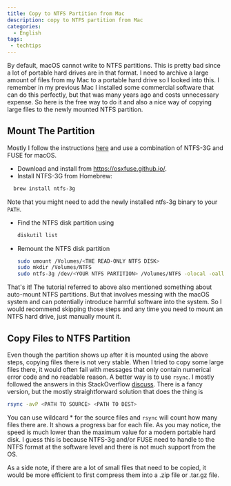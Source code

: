 ```yaml
---
title: Copy to NTFS Partition from Mac
description: copy to NTFS partition from Mac
categories:
  - English 
tags:
 - techtips
---
```


By default, macOS cannot write to NTFS partitions. This is pretty bad since a
lot of portable hard drives are in that format. I need to archive a large
amount of files from my Mac to a portable hard drive so I looked into this. I
remember in my previous Mac I installed some commercial software that can do
this perfectly, but that was many years ago and costs unnecessary expense. So
here is the free way to do it and also a nice way of copying large files to the
newly mounted NTFS partition.

## Mount The Partition
Mostly I follow the instructions
[here](https://github.com/osxfuse/osxfuse/wiki/NTFS-3G) and use a combination
of NTFS-3G and FUSE for macOS.
  - Download and install from https://osxfuse.github.io/.
  - Install NTFS-3G from Homebrew:
  ```sh
	brew install ntfs-3g
  ```
  Note that you might need to add the newly installed ntfs-3g binary to your
  `PATH`.
  - Find the NTFS disk partition using
	```sh
	diskutil list
	```
  - Remount the NTFS disk partition
	```sh
	sudo umount /Volumes/<THE READ-ONLY NTFS DISK>
	sudo mkdir /Volumes/NTFS
	sudo ntfs-3g /dev/<YOUR NTFS PARTITION> /Volumes/NTFS -olocal -oallow-other
	```
	
That's it! The tutorial referred to above also mentioned something about
auto-mount NTFS partitions. But that involves messing with the macOS system and
can potentially introduce harmful software into the system. So I would
recommend skipping those steps and any time you need to mount an NTFS hard
drive, just manually mount it.

## Copy Files to NTFS Partition
Even though the partition shows up after it is mounted using the above steps,
copying files there is not very stable. When I tried to copy some large files
there, it would often fail with messages that only contain numerical error code
and no readable reason. A better way is to use `rsync`. I mostly followed the
answers in this StackOverflow
[discuss](https://serverfault.com/questions/460500/rsync-show-progress-for-individual-file).
There is a fancy version, but the mostly straightforward solution that does the
thing is
```sh
rsync -avP <PATH TO SOURCE> <PATH TO DEST>
```
You can use wildcard * for the source files and `rsync` will count how many
files there are. It shows a progress bar for each file. As you may notice, the
speed is much lower than the maximum value for a modern portable hard disk. I
guess this is because NTFS-3g and/or FUSE need to handle to the NTFS format at
the software level and there is not much support from the OS.

As a side note, if there are a lot of small files that need to be copied, it
would be more efficient to first compress them into a .zip file or .tar.gz
file.

